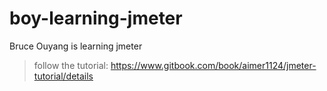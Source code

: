 # boy-learning-jmeter
Bruce Ouyang is learning jmeter

> follow the tutorial: https://www.gitbook.com/book/aimer1124/jmeter-tutorial/details
